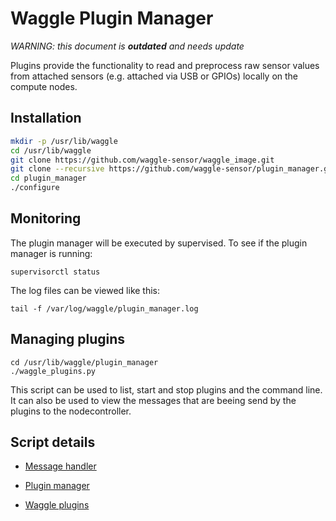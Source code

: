 <!--
waggle_topic=ignore
-->

# Waggle Plugin Manager

_WARNING: this document is __outdated__ and needs update_

Plugins provide the functionality to read and preprocess raw sensor values from attached sensors (e.g. attached via USB or GPIOs) locally on the compute nodes.

## Installation

```bash
mkdir -p /usr/lib/waggle
cd /usr/lib/waggle
git clone https://github.com/waggle-sensor/waggle_image.git
git clone --recursive https://github.com/waggle-sensor/plugin_manager.git
cd plugin_manager
./configure
```

## Monitoring
The plugin manager will be executed by supervised. To see if the plugin manager is running:
```
supervisorctl status
```

The log files can be viewed like this:
```
tail -f /var/log/waggle/plugin_manager.log
```

## Managing plugins
```
cd /usr/lib/waggle/plugin_manager
./waggle_plugins.py
```
This script can be used to list, start and stop plugins and the command line. It can also be used to view the messages that are beeing send by the plugins to the nodecontroller.

## Script details

* [Message handler](/lib/msg_handler.py)

* [Plugin manager](plugin_manager.py)

* [Waggle plugins](waggle-plugins.py)
